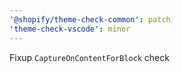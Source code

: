 ```yaml
---
'@shopify/theme-check-common': patch
'theme-check-vscode': minor
---
```


Fixup `CaptureOnContentForBlock` check
